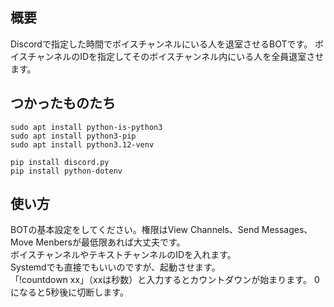 ## 概要

Discordで指定した時間でボイスチャンネルにいる人を退室させるBOTです。
ボイスチャンネルのIDを指定してそのボイスチャンネル内にいる人を全員退室させます。

## つかったものたち

```
sudo apt install python-is-python3
sudo apt install python3-pip
sudo apt install python3.12-venv

pip install discord.py
pip install python-dotenv
```

## 使い方

BOTの基本設定をしてください。権限はView Channels、Send Messages、Move Menbersが最低限あれば大丈夫です。  
ボイスチャンネルやテキストチャンネルのIDを入れます。  
Systemdでも直接でもいいのですが、起動させます。  
「!countdown xx」（xxは秒数）と入力するとカウントダウンが始まります。
0になると5秒後に切断します。  
